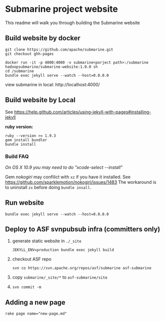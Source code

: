 # Submarine project website

This readme will walk you through building the Submarine website

## Build website by docker

```
git clone https://github.com/apache/submarine.git
git checkout ghh-pages

docker run -it -p 4000:4000 -v submarine<porject path>:/submarine hadoopsubmarine/submarine-website:1.0.0 sh
cd /submarine
bundle exec jekyll serve --watch --host=0.0.0.0
```

view submarine in local: http://localhost:4000/

## Build website by Local
See https://help.github.com/articles/using-jekyll-with-pages#installing-jekyll

**ruby version:**

    ruby --version >= 1.9.3
    gem install bundler
    bundle install

### Build FAQ

*On OS X 10.9 you may need to do "xcode-select --install"*

Gem *nokogiri* may confilict with `xz` if you have it installed. See https://github.com/sparklemotion/nokogiri/issues/1483
The workaround is to uninstall `zx` before doing `bundle insall`.

## Run website

    bundle exec jekyll serve --watch --host=0.0.0.0


## Deploy to ASF svnpubsub infra (committers only)
 1. generate static website in `./_site`
    ```
    JEKYLL_ENV=production bundle exec jekyll build
    ```

 2. checkout ASF repo
    ```
    svn co https://svn.apache.org/repos/asf/submarine asf-submarine
    ```
 3. copy `submarine/_site/*` to `asf-submarine/site`
 4. ```svn commit -m```

## Adding a new page

    rake page name="new-page.md"
